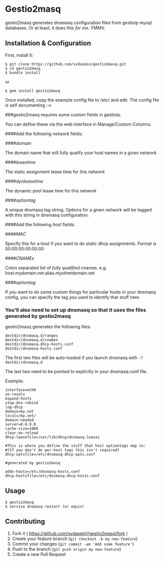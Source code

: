 # Gestio2masq

gestio2masq generates dnsmasq configuration files from gestioip mysql databases. Or at least, it does this
  *for me*.  YMMV.


## Installation & Configuration

First, install it:

    $ git clone https://github.com/svdasein/gestio2masq.git
    $ cd gestio2masq
    $ bundle install
    
or

    $ gem install gestio2masq
    
Once installed, copy the example config file to /etc/ and edit.  The config file is self documenting :->

###gestio2masq requires some custom fields in gestioip.

You can define these via the web interface in Manage/Custom Columns.

####Add the following _network_ fields:

####_domain_

The domain name that will fully qualify your host names in a given network

####_leasetime_

The static assignment lease time for this network

####_dynleasetime_

The dynamic pool lease time for this network

####_optiontag_

A unique dnsmasq tag string.  Options for a given network will be tagged with this string in dnsmasq configuration.

####Add the following _host_ fields:

####_MAC_

Specify this for a host if you want to do static dhcp assignments.  Format is 00:00:00:00:00:00

####_CNAMEs_

Colon separated list of *fully qualified* cnames.  e.g. host.mydomain.net:alias.myotherdomain.net

####_optiontag_

If you want to do some custom things for particular hosts in your dnsmasq config, you can specify the tag
you used to identify that stuff here.



### You'll also need to set up dnsmasq so that it uses the files generated by gestio2masq

gestio2masq generates the following files:

    destdir/dnsmasq.d/ranges
    destdir/dnsmasq.d/cnames
    destdir/dnsmasq-dhcp-hosts.conf
    destdir/dnsmasq-hosts.conf


The first two files will be auto-loaded if you launch dnsmasq with ```-7 destdir/dnsmasq.d```

The last two need to be pointed to explicitly in your dnsmasq.conf file.

Example:

```
interface=eth0                                                                                                                                                                      
no-resolv                                                                                                                                                                          
expand-hosts
stop-dns-rebind
log-dhcp
domain=my.net
local=/my.net/
domain-needed
server=8.8.8.8
cache-size=1000
clear-on-reload
dhcp-leasefile=/var/lib/dhcp/dnsmasq.leases

#This is where you define the stuff that host optiontags map to:
#(If you don't do per-host tags this isn't required)
dhcp-optsfile=/etc/dnsmasq-dhcp-opts.conf

#generated by gestio2masq

addn-hosts=/etc/dnsmasq-hosts.conf
dhcp-hostsfile=/etc/dnsmasq-dhcp-hosts.conf
```


## Usage

    $ gestio2masq
    $ service dnsmasq restart (or equiv)


## Contributing

1. Fork it ( https://github.com/svdasein]/gestio2masq/fork )
2. Create your feature branch (`git checkout -b my-new-feature`)
3. Commit your changes (`git commit -am 'Add some feature'`)
4. Push to the branch (`git push origin my-new-feature`)
5. Create a new Pull Request
